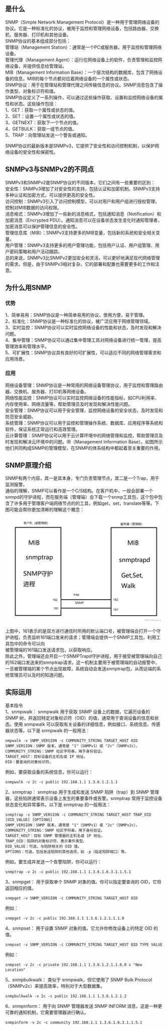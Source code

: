 
## 是什么
SNMP（Simple Network Management Protocol）是一种用于管理网络设备的协议。它是一种标准化的协议，被用于监控和管理网络设备，包括路由器、交换机、服务器、打印机和其他设备。  
SNMP协议的基本组成部分包括：  
管理站（Management Station）：通常是一个PC或服务器，用于监控和管理网络设备。  
管理代理（Management Agent）：运行在网络设备上的软件，负责管理和监控网络设备，并提供信息给管理站。  
MIB（Management Information Base）：一个层次结构的数据库，包含了网络设备的信息。MIB的每个节点都对应着网络设备的一个属性或状态。  
SNMP协议：用于在管理站和管理代理之间传输信息的协议。SNMP消息包含了操作类型、对象标识符和值。  
SNMP协议定义了一系列操作，可以通过这些操作获取、设置和监控网络设备的属性和状态。这些操作包括：  
1、GET：获取一个属性或状态的值。  
2、SET：设置一个属性或状态的值。  
3、GETNEXT：获取下一个节点的值。  
4、GETBULK：获取一组节点的值。  
5、TRAP：向管理站发送一个警告或通知。  

SNMP协议的最新版本是SNMPv3，它提供了安全性和访问控制机制，以保护网络设备的安全性和保密性。  
## SNMPv3与SNMPv2的不同点  
SNMPv3和SNMPv2是SNMP协议的不同版本，它们之间有一些重要的区别：  
安全性：SNMPv3增加了对安全性的支持，包括认证和加密机制。SNMPv3支持多种认证和加密方式，可以提供更高的安全性。  
访问控制：SNMPv3引入了访问控制模型，可以对用户和用户组进行授权管理，控制对MIB数据的访问权限。  
消息格式：SNMPv3增加了一些新的消息格式，包括通知消息（Notification）和加密消息（Encrypted PDU）。通知消息可以在设备状态发生变化时通知管理者，加密消息可以保护管理信息的安全性。  
管理信息库（MIB）：SNMPv3支持更多的MIB变量，包括新的系统和安全相关变量。  
用户管理：SNMPv3支持更多的用户管理功能，包括用户认证、用户组管理、用户密码策略和用户活动跟踪。  
总的来说，SNMPv3比SNMPv2更加安全和灵活，可以更好地满足现代网络管理的需求。但是，由于SNMPv3相对复杂，它的部署和配置也需要更多的工作和注意。  
## 为什么用SNMP  
### 优势  
1、简单易用：SNMP协议是一种简单易用的协议，使用方便，易于管理。  
2、标准化：SNMP协议是一种标准化的协议，被广泛应用于网络管理领域。  
3、实时监控：SNMP协议可以实时监控网络设备的性能和状态，及时发现和解决问题。   
4、集中管理：SNMP协议可以通过集中管理工具对网络设备进行统一管理，提高管理效率和管理水平。  
5、可扩展性：SNMP协议具有良好的可扩展性，可以适应不同的网络管理需求和应用场景。  
### 应用
网络设备管理：SNMP协议是一种常用的网络设备管理协议，用于监控和管理路由器、交换机、服务器、打印机等网络设备。  
网络性能监控：SNMP协议可以实时监控网络设备的性能指标，如CPU利用率、内存使用率、网络流量等，帮助管理员及时发现和解决性能问题。  
安全管理：SNMP协议可以用于安全管理，监控网络设备的安全状态，及时发现和防范安全威胁。  
系统管理：SNMP协议可以用于监控和管理操作系统、数据库、应用程序等系统和软件，保证系统正常运行和高效管理。  
云计算管理：SNMP协议可以用于云计算环境中的网络管理和监控，帮助管理员及时发现和解决云环境中的问题。IB（Management Information Base）。如图所示他们共同构成SNMP的管理模型，在SNMP的体系结构中都起着至关重要的作用。  
##  SNMP原理介绍  
SNMP有两个内容，其一是其本身，专门负责管理节点，其二是一个Trap，用于监测报警。  
通俗的理解，SNMP可以看作是一个C/S结构。在客户机中，一般会部署一个snmpd的守护进程，而在服务端（管理端）会下载一个snmp工具包，这个包中包含了许多用于管理客户端网络节点的的工具，例如get，set，translate等等。下图可能会帮你更加清晰的理解这个概念：  
![在这里插入图片描述](https://raw.githubusercontent.com/PeipengWang/picture/master/a248b86f0c504810a510acdab7b1af31.png)

上图中，161表示的是双方进行通信时所用的默认端口号，被管理端会打开一个守护进程，负责监听161端口发来的请求；管理端会提供一个SNMP工具包，利用工具包中的命令可以向  
被管理端的161端口发送请求包，以获取响应。  
除此之外，管理端还会开启一个SNMPTrapd守护进程，用于接受被管理端向自己的162端口发送来的snmptrap请求，这一机制主要用于被管理端的自动报警中，一旦被管理端的某个节点出现故障，系统自动会发送snmptrap包，从而远端的系统管理员可以及时的知道问题。  
##  实际运用  
基本指令  
1、snmpwalk： snmpwalk 用于获取 SNMP 设备上的数据，它遍历设备的 SNMP 树，并返回特定对象标识符（OID）的值，通常用于查询设备的信息和状态。使用 snmpwalk 可以获取有关设备的详细信息，例如接口、系统信息、传感器状态等。以下是 snmpwalk 的一般用法：  
```
nmpwalk -v SNMP_VERSION -c COMMUNITY_STRING TARGET_HOST OID
SNMP_VERSION：SNMP 版本，通常是 "1"（SNMPv1）或 "2c"（SNMPv2c）。
COMMUNITY_STRING：SNMP 社区字符串，用于身份验证。
TARGET_HOST：目标设备的主机名或 IP 地址。
OID：要查询的对象标识符。
```
例如，要获取设备的系统信息，你可以运行：  
```
snmpwalk -v 2c -c public 192.168.1.1 1.3.6.1.2.1.1
```
2、snmptrap： snmptrap 用于生成和发送 SNMP 陷阱（trap）到 SNMP 管理器，这些陷阱通常表示设备上发生的重要事件或告警。snmptrap 常用于监控设备状态变化和异常事件。以下是 snmptrap 的一般用法：  
```
snmptrap -v SNMP_VERSION -c COMMUNITY_STRING TARGET_HOST TRAP_OID [OID_VALUE] [OPTIONS]  
SNMP_VERSION：SNMP 版本，通常是 "1"（SNMPv1）或 "2c"（SNMPv2c）。  
COMMUNITY_STRING：SNMP 社区字符串，用于身份验证。  
TARGET_HOST：目标 SNMP 管理器的主机名或 IP 地址。  
TRAP_OID：陷阱的对象标识符，表示事件类型。  
OID_VALUE：可选，与陷阱相关的 OID 值。  
OPTIONS：可选，包括发送陷阱的其他选项，如 -p（指定陷阱端口）等。  
```
例如，要生成并发送一个告警陷阱，你可以运行：  
```
snmptrap -v 2c -c public 192.168.1.1 1.3.6.1.6.3.1.1.5.1
```
3、snmpget： 用于获取单个 SNMP 对象的值。你可以指定要查询的 OID，它将返回相应的值。  
```
snmpget -v SNMP_VERSION -c COMMUNITY_STRING TARGET_HOST OID
```
例如：  

```
snmpget -v 2c -c public 192.168.1.1 1.3.6.1.2.1.1.1.0
```
4、snmpset： 用于设置 SNMP 对象的值。它允许你修改设备上的特定 OID 的值。  
```
snmpset -v SNMP_VERSION -c COMMUNITY_STRING TARGET_HOST OID TYPE VALUE
```
例如：  
```
snmpset -v 2c -c private 192.168.1.1 1.3.6.1.2.1.1.6.0 s "New Location"
```
5、snmpbulkwalk： 类似于 snmpwalk，但它使用了 SNMP Bulk Protocol（SNMPv2c）来提高效率，特别对于大型数据集。  

```
snmpbulkwalk -v 2c -c public 192.168.1.1 1.3.6.1.2.1.2
```
6、snmpinform： 用于向 SNMP 管理器发送 SNMP INFORM 消息，这是一种更可靠的通知机制，它需要管理器进行确认。  
```
snmpinform -v 2c -c community 192.168.1.1 1.3.6.1.6.3.1.1.5.1
```





